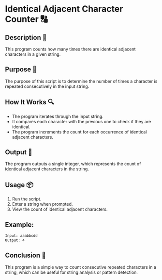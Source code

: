 # Identical Adjacent Character Counter 🔠

## Description 📝

This program counts how many times there are identical adjacent characters in a given string.

## Purpose 🎯

The purpose of this script is to determine the number of times a character is repeated consecutively in the input string.

## How It Works 🔍

-   The program iterates through the input string.
-   It compares each character with the previous one to check if they are identical.
-   The program increments the count for each occurrence of identical adjacent characters.

## Output 📜

The program outputs a single integer, which represents the count of identical adjacent characters in the string.

## Usage 📦

1. Run the script.
2. Enter a string when prompted.
3. View the count of identical adjacent characters.

## Example:

```bash
Input: aaabbcdd
Output: 4
```

## Conclusion 🚀

This program is a simple way to count consecutive repeated characters in a string, which can be useful for string analysis or pattern detection.
